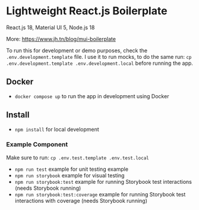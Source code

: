 # Lightweight React.js Boilerplate

React.js 18, Material UI 5, Node.js 18

More: https://www.jh.tn/blog/mui-boilerplate

To run this for development or demo purposes, check the `.env.development.template` file. I use it to run mocks, to do the same run: `cp .env.development.template .env.development.local` before running the app.

## Docker

- `docker compose up` to run the app in development using Docker

## Install

- `npm install` for local development

### Example Component

Make sure to run: `cp .env.test.template .env.test.local`

- `npm run test` example for unit testing example
- `npm run storybook` example for visual testing
- `npm run storybook:test` example for running Storybook test interactions (needs Storybook running)
- `npm run storybook:test:coverage` example for running Storybook test interactions with coverage (needs Storybook running)
